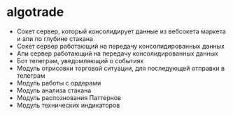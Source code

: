 # algotrade
- Сокет сервер, который консолидирует данные из вебсокета маркета и апи по глубине стакана
- Сокет сервер работающий на передачу консолидированных данных
- Апи сервер работающий на передачу консолидированных данных
- Бот телеграм, уведомляющий о событиях
- Модуль отрисовки торговой ситуации, для последующей отправки в телеграм
- Модуль работы с ордерами
- Модуль анализа стакана
- Модуль распознования Паттернов
- Модуль технических индикаторов
